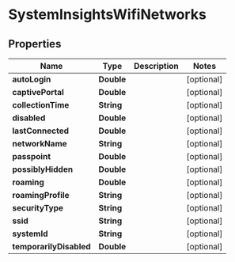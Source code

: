 

# SystemInsightsWifiNetworks


## Properties

| Name | Type | Description | Notes |
|------------ | ------------- | ------------- | -------------|
|**autoLogin** | **Double** |  |  [optional] |
|**captivePortal** | **Double** |  |  [optional] |
|**collectionTime** | **String** |  |  [optional] |
|**disabled** | **Double** |  |  [optional] |
|**lastConnected** | **Double** |  |  [optional] |
|**networkName** | **String** |  |  [optional] |
|**passpoint** | **Double** |  |  [optional] |
|**possiblyHidden** | **Double** |  |  [optional] |
|**roaming** | **Double** |  |  [optional] |
|**roamingProfile** | **String** |  |  [optional] |
|**securityType** | **String** |  |  [optional] |
|**ssid** | **String** |  |  [optional] |
|**systemId** | **String** |  |  [optional] |
|**temporarilyDisabled** | **Double** |  |  [optional] |




